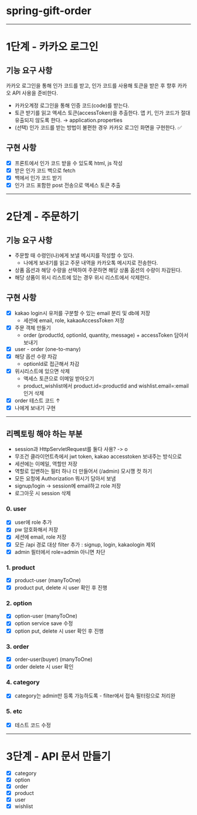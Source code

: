 # spring-gift-order
---

# 1단계 - 카카오 로그인

## 기능 요구 사항

카카오 로그인을 통해 인가 코드를 받고, 인가 코드를 사용해 토큰을 받은 후 향후 카카오 API 사용을 준비한다.

* 카카오계정 로그인을 통해 인증 코드(code)를 받는다.
* 토큰 받기를 읽고 액세스 토큰(accessToken)을 추출한다.
  앱 키, 인가 코드가 절대 유출되지 않도록 한다. &rarr; application.properties
* (선택) 인가 코드를 받는 방법이 불편한 경우 카카오 로그인 화면을 구현한다. ✅

## 구현 사항

- [x] 프론트에서 인가 코드 받을 수 있도록 html, js 작성
- [x] 받은 인가 코드 백으로 fetch
- [x] 백에서 인가 코드 받기
- [x] 인가 코드 포함한 post 전송으로 액세스 토큰 추출

---

# 2단계 - 주문하기

## 기능 요구 사항

* 주문할 때 수령인(나)에게 보낼 메시지를 작성할 수 있다.
    * 나에게 보내기를 읽고 주문 내역을 카카오톡 메시지로 전송한다.
* 상품 옵션과 해당 수량을 선택하여 주문하면 해당 상품 옵션의 수량이 차감된다.
* 해당 상품이 위시 리스트에 있는 경우 위시 리스트에서 삭제한다.

## 구현 사항

- [x] kakao login시 유저를 구분할 수 있는 email 분리 및 db에 저장
    - 세션에 email, role, kakaoAccessToken 저장
- [x] 주문 객체 만들기
    - order (productId, optionId, quantity, message) + accessToken 담아서 보내기
- [x] user - order (one-to-many)
- [x] 해당 옵션 수량 차감
    - optionId로 접근해서 차감
- [x] 위시리스트에 있으면 삭제
    - 액세스 토큰으로 이메일 받아오기
    - product_wishlist에서 product.id=:productId and wishlist.email=:email 인거 삭제
- [x] order 테스트 코드 &uarr;
- [x] 나에게 보내기 구현

---

## 리펙토링 해야 하는 부분

* session과 HttpServletRequest를 둘다 사용? -> o
* 무조건 클라이언트측에서 jwt token, kakao accesstoken 보내주는 방식으로
* 세션에는 이메일, 역할만 저장
* 역할로 입밴하는 필터 하나 더 만들어서 (/admin) 모시깽 컷 하기
* 모든 요청에 Authorization 뭐시기 담아서 보냄
* signup/login -> session에 email하고 role 저장
* 로그아웃 시 session 삭제

### 0. user

- [x] user에 role 추가
- [x] pw 암호화해서 저장
- [x] 세션에 email, role 저장
- [x] 모든 /api 경로 대상 filter 추가 : signup, login, kakaologin 제외
- [x] admin 필터에서 role=admin 아니면 차단

### 1. product

- [x] product-user (manyToOne)
- [x] product put, delete 시 user 확인 후 진행

### 2. option

- [x] option-user (manyToOne)
- [x] option service save 수정
- [x] option put, delete 시 user 확인 후 진행

### 3. order

- [x] order-user(buyer) (manyToOne)
- [x] order delete 시 user 확인

### 4. category

- [x] category는 admin만 등록 가능하도록 - filter에서 접속 필터링으로 처리완

### 5. etc

- [x] 테스트 코드 수정

---

# 3단계 - API 문서 만들기

- [x] category
- [x] option
- [x] order
- [x] product
- [x] user
- [x] wishlist